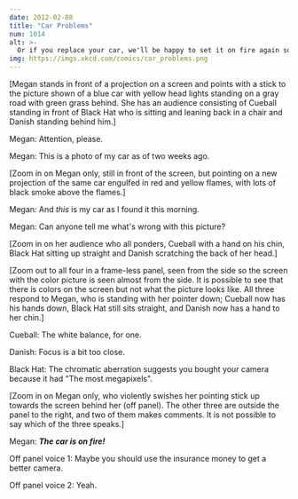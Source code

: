 ```yaml
---
date: 2012-02-08
title: "Car Problems"
num: 1014
alt: >-
  Or if you replace your car, we'll be happy to set it on fire again so you can take another crack at getting that shot.
img: https://imgs.xkcd.com/comics/car_problems.png
---
```

[Megan stands in front of a projection on a screen and points with a stick to the picture shown of a blue car with yellow head lights standing on a gray road with green grass behind. She has an audience consisting of Cueball standing in front of Black Hat who is sitting and leaning back in a chair and Danish standing behind him.]

Megan: Attention, please.

Megan: This is a photo of my car as of two weeks ago.

[Zoom in on Megan only, still in front of the screen, but pointing on a new projection of the same car engulfed in red and yellow flames, with lots of black smoke above the flames.]

Megan: And *this* is my car as I found it this morning.

Megan: Can anyone tell me what's wrong with this picture?

[Zoom in on her audience who all ponders, Cueball with a hand on his chin, Black Hat sitting up straight and Danish scratching the back of her head.]

[Zoom out to all four in a frame-less panel, seen from the side so the screen with the color picture is seen almost from the side. It is possible to see that there is colors on the screen but not what the picture looks like. All three respond to Megan, who is standing with her pointer down; Cueball now has his hands down, Black Hat still sits straight, and Danish now has a hand to her chin.]

Cueball: The white balance, for one.

Danish: Focus is a bit too close.

Black Hat: The chromatic aberration suggests you bought your camera because it had "The most megapixels".

[Zoom in on Megan only, who violently swishes her pointing stick up towards the screen behind her (off panel). The other three are outside the panel to the right, and two of them makes comments. It is not possible to say which of the three speaks.]

Megan: ***The car is on fire!***

Off panel voice 1: Maybe you should use the insurance money to get a better camera.

Off panel voice 2: Yeah.